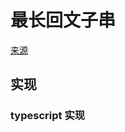 # 最长回文子串
[来源](https://leetcode.cn/problems/longest-palindromic-substring/)

## 实现

### typescript 实现
```typescript

```
